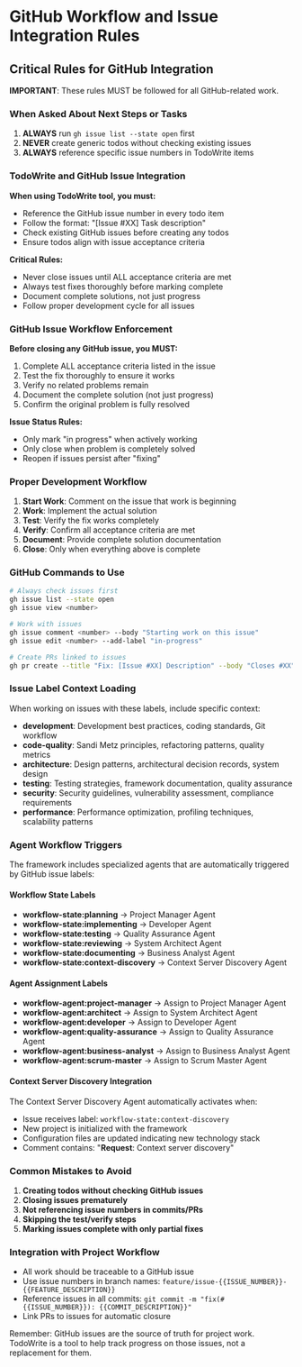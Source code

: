 # GitHub Workflow and Issue Integration Rules

## Critical Rules for GitHub Integration

**IMPORTANT**: These rules MUST be followed for all GitHub-related work.

### When Asked About Next Steps or Tasks
1. **ALWAYS** run `gh issue list --state open` first
2. **NEVER** create generic todos without checking existing issues
3. **ALWAYS** reference specific issue numbers in TodoWrite items

### TodoWrite and GitHub Issue Integration

**When using TodoWrite tool, you must:**
- Reference the GitHub issue number in every todo item
- Follow the format: "[Issue #XX] Task description"
- Check existing GitHub issues before creating any todos
- Ensure todos align with issue acceptance criteria

**Critical Rules:**
- Never close issues until ALL acceptance criteria are met
- Always test fixes thoroughly before marking complete
- Document complete solutions, not just progress
- Follow proper development cycle for all issues

### GitHub Issue Workflow Enforcement

**Before closing any GitHub issue, you MUST:**
1. Complete ALL acceptance criteria listed in the issue
2. Test the fix thoroughly to ensure it works
3. Verify no related problems remain
4. Document the complete solution (not just progress)
5. Confirm the original problem is fully resolved

**Issue Status Rules:**
- Only mark "in progress" when actively working
- Only close when problem is completely solved
- Reopen if issues persist after "fixing"

### Proper Development Workflow

1. **Start Work**: Comment on the issue that work is beginning
2. **Work**: Implement the actual solution 
3. **Test**: Verify the fix works completely
4. **Verify**: Confirm all acceptance criteria are met
5. **Document**: Provide complete solution documentation
6. **Close**: Only when everything above is complete

### GitHub Commands to Use

```bash
# Always check issues first
gh issue list --state open
gh issue view <number>

# Work with issues
gh issue comment <number> --body "Starting work on this issue"
gh issue edit <number> --add-label "in-progress"

# Create PRs linked to issues
gh pr create --title "Fix: [Issue #XX] Description" --body "Closes #XX"
```

### Issue Label Context Loading

When working on issues with these labels, include specific context:
- **development**: Development best practices, coding standards, Git workflow
- **code-quality**: Sandi Metz principles, refactoring patterns, quality metrics
- **architecture**: Design patterns, architectural decision records, system design
- **testing**: Testing strategies, framework documentation, quality assurance
- **security**: Security guidelines, vulnerability assessment, compliance requirements
- **performance**: Performance optimization, profiling techniques, scalability patterns

### Agent Workflow Triggers

The framework includes specialized agents that are automatically triggered by GitHub issue labels:

#### Workflow State Labels
- **workflow-state:planning** → Project Manager Agent
- **workflow-state:implementing** → Developer Agent  
- **workflow-state:testing** → Quality Assurance Agent
- **workflow-state:reviewing** → System Architect Agent
- **workflow-state:documenting** → Business Analyst Agent
- **workflow-state:context-discovery** → Context Server Discovery Agent

#### Agent Assignment Labels
- **workflow-agent:project-manager** → Assign to Project Manager Agent
- **workflow-agent:architect** → Assign to System Architect Agent
- **workflow-agent:developer** → Assign to Developer Agent
- **workflow-agent:quality-assurance** → Assign to Quality Assurance Agent
- **workflow-agent:business-analyst** → Assign to Business Analyst Agent
- **workflow-agent:scrum-master** → Assign to Scrum Master Agent

#### Context Server Discovery Integration
The Context Server Discovery Agent automatically activates when:
- Issue receives label: `workflow-state:context-discovery`
- New project is initialized with the framework
- Configuration files are updated indicating new technology stack
- Comment contains: "**Request**: Context server discovery"

### Common Mistakes to Avoid

1. **Creating todos without checking GitHub issues**
2. **Closing issues prematurely**
3. **Not referencing issue numbers in commits/PRs**
4. **Skipping the test/verify steps**
5. **Marking issues complete with only partial fixes**

### Integration with Project Workflow

- All work should be traceable to a GitHub issue
- Use issue numbers in branch names: `feature/issue-{{ISSUE_NUMBER}}-{{FEATURE_DESCRIPTION}}`
- Reference issues in all commits: `git commit -m "fix(#{{ISSUE_NUMBER}}): {{COMMIT_DESCRIPTION}}"`
- Link PRs to issues for automatic closure

Remember: GitHub issues are the source of truth for project work. TodoWrite is a tool to help track progress on those issues, not a replacement for them.